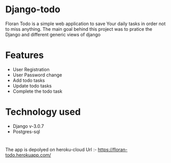 # Django-todo

Floran Todo is a simple web application to save Your daily tasks in order not to miss anything.
The main goal behind this project was to pratice the Django and different generic views of django


# Features
<ul>
  <li> User Registration </li>
  <li> User Password change </li>
  <li> Add todo tasks </li>
  <li> Update todo tasks </li>
  <li> Complete the todo task </li>
 </ul>
 
 # Technology used
 
 <ul>
  <li> Django v-3.0.7 </li>
  <li> Postgres-sql </li>
 </ul>
 
 #
 
 The app is depolyed on heroku-cloud
 Url :- https://floran-todo.herokuapp.com/
